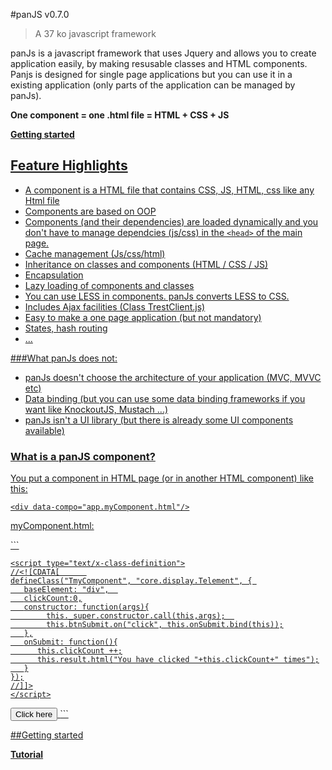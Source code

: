 #panJS v0.7.0 
> A 37 ko javascript framework 

panJs is a javascript framework that uses Jquery and allows you to create application easily, by making resusable classes and HTML components.
<br/>
Panjs is designed for single page applications but you can use it in a existing application (only parts of the application can be managed by panJs).
</p>

<p><b>One component = one .html file = HTML + CSS + JS</b></p>

<p><a href="http://www.nexilearn.com/panjs/trunk/doc/tutorial" target="_blank"><b>Getting started</b></p>

## Feature Highlights

* A component is a HTML file that contains CSS, JS, HTML, css <link> like any Html file
* Components are based on OOP
* Components (and their dependencies) are loaded dynamically and you don't have to manage dependcies (js/css) in the `<head>` of the main page.
* Cache management (Js/css/html)
* Inheritance on classes and components (HTML / CSS / JS)
* Encapsulation
* Lazy loading of components and classes
* You can use LESS in components. panJs converts LESS to CSS.
* Includes Ajax facilities (Class TrestClient.js)
* Easy to make a one page application (but not mandatory)
* States, hash routing
* ...


###What panJs does not:

* panJs doesn't choose the architecture of your application (MVC, MVVC etc)</li>
* Data binding (but you can use some data binding frameworks if you want like KnockoutJS, Mustach ...)</li>
* panJs isn't a UI library (but there is already some UI components available)</li>


### What is a panJS component?

You put a component in HTML page (or in another HTML component) like this:

```
<div data-compo="app.myComponent.html"/>
```

<p>myComponent.html:</p>
```
<html> 
  <head>
    <style type="text/css">
    .TmyComponent .result
     {
        font-weight: bold;           
        color: #428bca
     }   
    </style>

    <script type="text/x-class-definition">
    //<![CDATA[      
    defineClass("TmyComponent", "core.display.Telement", { 
       baseElement: "div",	
       clickCount:0,
       constructor: function(args){
    	    this._super.constructor.call(this,args);  
    	    this.btnSubmit.on("click", this.onSubmit.bind(this));
       },
       onSubmit: function(){
          this.clickCount ++;
          this.result.html("You have clicked "+this.clickCount+" times");
       }
    });
    //]]>
    </script>
  </head>
  
  <body>
     <button type="submit" id="btnSubmit" class="btn btn-danger">Click here</button>
     <span id="result" class="result"></span>
  </body>
</html>
```

##Getting started

<p><a href="http://www.nexilearn.com/panjs/trunk/doc/tutorial" target="_blank"><b>Tutorial</b></p>


